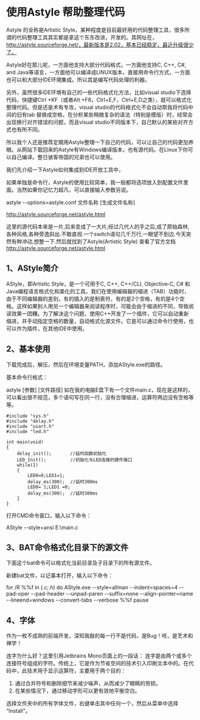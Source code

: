 # 使用Astyle 帮助整理代码

Astyle 的全称是Artistic Style，某种程度是目前最好用的代码整理工具，很多所谓的代码整理工具其实都是拿这个东东改进，开发的。其网址在，http://astyle.sourceforge.net/，最新版本是2.02，基本已经稳定，最近升级很少了。

Astyle好在那儿呢，一方面他支持大部分代码格式，一方面他支持C, C++, C#, and Java等语言，一方面他可以编译成LINUX版本，直接用命令行方式，一方面也可以和大部分IDE环境集成。所以其是编写代码处理的利器。

另外，虽然很多IDE环境有自己的一些代码格式化方法，比如visual studio下选择代码，快捷键Ctrl +KF（或者Alt +F8，Ctrl+E,F，Ctrl+E,D之类），就可以格式化整理代码。但是还是术有专攻，visual studio的代码格式化不会自动帮我将代码中间的旧有tab 替换成空格，在分析某些稍微复杂的语法（特别是模版）时，经常会出现换行对齐错误的问题，而且visual studio不同版本下，自己默认的某些对齐方式也有所不同。

所以我个人还是推荐定期用Astyle整理一下自己的代码，可以让自己的代码更加养眼。从网站下载回来的Astyle有Windows编译版本，也有源代码。在Linux下你可以自己编译。整日骇客帝国的兄弟也可以使用。

我们先介绍一下Astyle如何集成到IDE开放工具中，

如果单独是命令行，Astyle的使用比较简单，我一般都将选项放入到配置文件里面。当然如果你记忆力超凡，可以直接输入参数另说。

astyle --options=astyle.conf  文件名称   [生成文件名称]


http://astyle.sourceforge.net/astyle.html

这里的源代码本来是一片,后来变成了一大片,经过几代人的手之后,成了原始森林,各种风格,各种旁逸斜出.不敢直视.一个switch语句几千万行,一眼望不到边.今天突然有种冲动,想整一下.然后就找到了Astyle(Artistic Style) 
查看了官方文档  http://astyle.sourceforge.net/astyle.html

## 1、AStyle简介
AStyle，即Artistic Style，是一个可用于C, C++, C++/CLI, Objective‑C, C# 和Java编程语言格式化和美化的工具。我们在使用编辑器的缩进（TAB）功能时，由于不同编辑器的差别，有的插入的是制表符，有的是2个空格，有的是4个空格。这样如果别人用另一个编辑器来阅读程序时，可能会由于缩进的不同，导致阅读效果一团糟。为了解决这个问题，使用C++开发了一个插件，它可以自动重新缩进，并手动指定空格的数量，自动格式化源文件。它是可以通过命令行使用，也可以作为插件，在其他IDE中使用。

## 2、基本使用
下载完成后，解压，然后在环境变量PATH，添加AStyle.exe的路径。

基本命令行格式：

astyle [参数] [文件路径]
如在我的电脑E盘下有一个文件main.c，现在是这样的，可以看出很不规范，多个语句写在同一行，没有合理缩进，运算符两边没有空格等等。
```
#include "sys.h"
#include "delay.h"
#include "usart.h"
#include "led.h"

int main(void)
{
	delay_init();       //延时函数初始化
	LED_Init();         //初始化与LED连接的硬件接口
	while(1)
	{
		LED0=0;LED1=1;
		delay_ms(300);  //延时300ms
		LED0= 1;LED1 =0;
		delay_ms(300);  //延时300ms
	}
}
```

打开CMD命令窗口，输入以下命令：

AStyle --style=ansi E:\main.c

## 3、BAT命令格式化目录下的源文件
下面这个bat命令可以格式化当前目录及子目录下的所有源文件。

新建bat文件，以记事本打开，输入以下命令：

for /R %%f in (*.c;*.h) do AStyle.exe --style=allman --indent=spaces=4 --pad-oper --pad-header --unpad-paren --suffix=none --align-pointer=name --lineend=windows --convert-tabs --verbose %%f
pause

## 4、字体
作为一枚不成熟的前端开发，深知我敲的每一行不是代码，是Bug！呸，是艺术和禅学！

连字为什么好？这里引用Jetbrains Mono页面上的一段话：
连字是由两个或多个连接符号组成的字符。传统上，它是作为节省空间的技术引入印刷文本中的。在代码中，此技术用于显示运算符，主要用于两个目的：
1. 通过合并符号和删除细节来减少噪声，从而减少了眼睛的劳损。
2. 在某些情况下，通过移动字形可以更有效地平衡空白。

选择文件夹中的所有字体文件，右键单击其中任何一个，然后从菜单中选择 “Install”。







